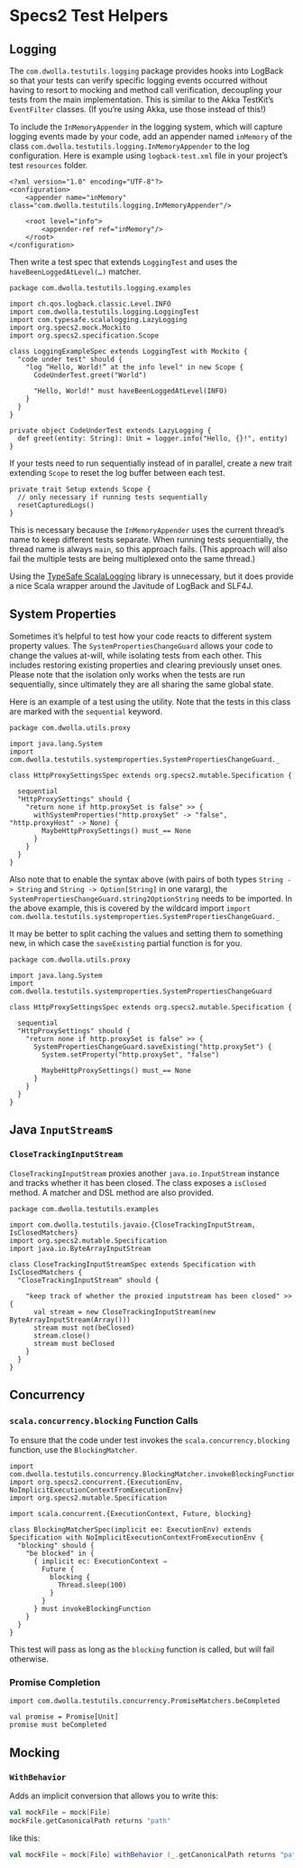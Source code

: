 # Specs2 Test Helpers

## Logging

The `com.dwolla.testutils.logging` package provides hooks into LogBack so that your tests can verify specific logging
events occurred without having to resort to mocking and method call verification, decoupling your tests from the 
main implementation. This is similar to the Akka TestKit’s `EventFilter` classes. (If you’re using Akka, use those
instead of this!)

To include the `InMemoryAppender` in the logging system, which will capture logging events made by your code, add an 
appender named `inMemory` of the class `com.dwolla.testutils.logging.InMemoryAppender` to the log configuration.
Here is example using `logback-test.xml` file in your project’s test `resources` folder.

    <?xml version="1.0" encoding="UTF-8"?>
    <configuration>
        <appender name="inMemory" class="com.dwolla.testutils.logging.InMemoryAppender"/>
    
        <root level="info">
            <appender-ref ref="inMemory"/>
        </root>
    </configuration>

Then write a test spec that extends `LoggingTest` and uses the `haveBeenLoggedAtLevel(…)` matcher.

    package com.dwolla.testutils.logging.examples
    
    import ch.qos.logback.classic.Level.INFO
    import com.dwolla.testutils.logging.LoggingTest
    import com.typesafe.scalalogging.LazyLogging
    import org.specs2.mock.Mockito
    import org.specs2.specification.Scope
    
    class LoggingExampleSpec extends LoggingTest with Mockito {
      "code under test" should {
        "log “Hello, World!” at the info level" in new Scope {
          CodeUnderTest.greet("World")
    
          "Hello, World!" must haveBeenLoggedAtLevel(INFO)
        }
      }
    }
    
    private object CodeUnderTest extends LazyLogging {
      def greet(entity: String): Unit = logger.info("Hello, {}!", entity)
    }

If your tests need to run sequentially instead of in parallel, create a new trait extending `Scope` to reset the log
buffer between each test.

    private trait Setup extends Scope {
      // only necessary if running tests sequentially
      resetCapturedLogs()
    }
  
This is necessary because the `InMemoryAppender` uses the current thread’s name to keep different tests separate. When
running tests sequentially, the thread name is always `main`, so this approach fails. (This approach will also fail
the multiple tests are being multiplexed onto the same thread.)

Using the [TypeSafe ScalaLogging](https://github.com/typesafehub/scala-logging) library is unnecessary, but it does
provide a nice Scala wrapper around the Javitude of LogBack and SLF4J.

## System Properties

Sometimes it’s helpful to test how your code reacts to different system property values. The `SystemPropertiesChangeGuard`
allows your code to change the values at-will, while isolating tests from each other. This includes restoring existing 
properties and clearing previously unset ones. Please note that the isolation only works when the tests are run 
sequentially, since ultimately they are all sharing the same global state.

Here is an example of a test using the utility. Note that the tests in this class are marked with the `sequential`
keyword.

    package com.dwolla.utils.proxy
    
    import java.lang.System
    import com.dwolla.testutils.systemproperties.SystemPropertiesChangeGuard._
    
    class HttpProxySettingsSpec extends org.specs2.mutable.Specification {

      sequential
      "HttpProxySettings" should {
        "return none if http.proxySet is false" >> {
          withSystemProperties("http.proxySet" -> "false", "http.proxyHost" -> None) {
            MaybeHttpProxySettings() must_== None
          }
        }
      }
    }

Also note that to enable the syntax above (with pairs of both types `String -> String` and `String -> Option[String]` in
one vararg), the `SystemPropertiesChangeGuard.string2OptionString` needs to be imported. In the above example, this is 
covered by the wildcard import `import com.dwolla.testutils.systemproperties.SystemPropertiesChangeGuard._`

It may be better to split caching the values and setting them to something new, in which case the `saveExisting` partial
function is for you.

    package com.dwolla.utils.proxy
    
    import java.lang.System
    import com.dwolla.testutils.systemproperties.SystemPropertiesChangeGuard
    
    class HttpProxySettingsSpec extends org.specs2.mutable.Specification {

      sequential
      "HttpProxySettings" should {
        "return none if http.proxySet is false" >> {
          SystemPropertiesChangeGuard.saveExisting("http.proxySet") {
            System.setProperty("http.proxySet", "false")

            MaybeHttpProxySettings() must_== None
          }
        }
      }
    }

## Java `InputStream`s

### `CloseTrackingInputStream`

`CloseTrackingInputStream` proxies another `java.io.InputStream` instance and tracks whether it has been closed. The class 
exposes a `isClosed` method. A matcher and DSL method are also provided.

    package com.dwolla.testutils.examples
    
    import com.dwolla.testutils.javaio.{CloseTrackingInputStream, IsClosedMatchers}
    import org.specs2.mutable.Specification
    import java.io.ByteArrayInputStream

    class CloseTrackingInputStreamSpec extends Specification with IsClosedMatchers {
      "CloseTrackingInputStream" should {
    
        "keep track of whether the proxied inputstream has been closed" >> {
          val stream = new CloseTrackingInputStream(new ByteArrayInputStream(Array()))
          stream must not(beClosed)
          stream.close()
          stream must beClosed
        }
      }
    }

## Concurrency

### `scala.concurrency.blocking` Function Calls

To ensure that the code under test invokes the `scala.concurrency.blocking` function, use the `BlockingMatcher`.
    
    import com.dwolla.testutils.concurrency.BlockingMatcher.invokeBlockingFunction
    import org.specs2.concurrent.{ExecutionEnv, NoImplicitExecutionContextFromExecutionEnv}
    import org.specs2.mutable.Specification
    
    import scala.concurrent.{ExecutionContext, Future, blocking}

    class BlockingMatcherSpec(implicit ee: ExecutionEnv) extends Specification with NoImplicitExecutionContextFromExecutionEnv {
      "blocking" should {
        "be blocked" in {
          { implicit ec: ExecutionContext ⇒
            Future {
              blocking {
                Thread.sleep(100)
              }
            }
          } must invokeBlockingFunction
        }
      }
    }

This test will pass as long as the `blocking` function is called, but will fail otherwise.

### Promise Completion

    import com.dwolla.testutils.concurrency.PromiseMatchers.beCompleted

    val promise = Promise[Unit]
    promise must beCompleted

## Mocking

### `WithBehavior`

Adds an implicit conversion that allows you to write this:

```scala
val mockFile = mock[File]
mockFile.getCanonicalPath returns "path"
```

like this:

```scala
val mockFile = mock[File] withBehavior (_.getCanonicalPath returns "path")
```
